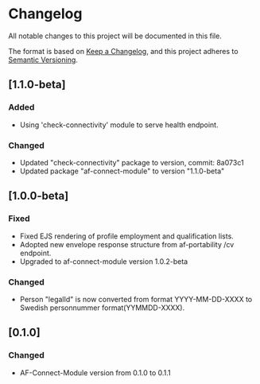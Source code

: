 # Changelog

All notable changes to this project will be documented in this file.

The format is based on [Keep a Changelog](https://keepachangelog.com/en/1.0.0/),
and this project adheres to [Semantic Versioning](https://semver.org/spec/v2.0.0.html).

## [1.1.0-beta]

### Added

- Using 'check-connectivity' module to serve health endpoint.

### Changed

- Updated "check-connectivity" package to version, commit: 8a073c1
- Updated package "af-connect-module" to version "1.1.0-beta"

## [1.0.0-beta]

### Fixed

- Fixed EJS rendering of profile employment and qualification lists.
- Adopted new envelope response structure from af-portability /cv endpoint.
- Upgraded to af-connect-module version 1.0.2-beta

### Changed

- Person "legalId" is now converted from format YYYY-MM-DD-XXXX to Swedish personnummer format(YYMMDD-XXXX).

## [0.1.0]

### Changed

- AF-Connect-Module version from 0.1.0 to 0.1.1
